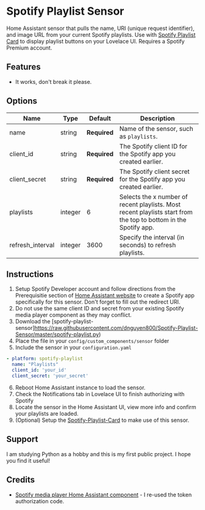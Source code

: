 # Spotify Playlist Sensor
Home Assistant sensor that pulls the name, URI (unique request identifier), and image URL from your current Spotify playlists. Use with [Spotify Playlist Card](https://github.com/dnguyen800/Spotify-Playlist-Card) to display playlist buttons on your Lovelace UI. Requires a Spotify Premium account.

## Features
  - It works, don't break it please.  

## Options

| Name | Type | Default | Description
| ---- | ---- | ------- | -----------
| name | string | **Required** | Name of the sensor, such as `playlists`.
| client_id | string | **Required** | The Spotify client ID for the Spotify app you created earlier.
| client_secret | string | **Required** | The Spotify client secret for the Spotify app you created earlier.
| playlists | integer | 6 | Selects the x number of recent playlists. Most recent playlists start from the top to bottom in the Spotify app.
| refresh_interval | integer | 3600 | Specify the interval (in seconds) to refresh playlists.

## Instructions
1. Setup Spotify Developer account and follow directions from the Prerequisitie section of [Home Assistant website](https://www.home-assistant.io/components/media_player.spotify/) to create a Spotify app specifically for this sensor. Don't forget to fill out the redirect URI.
2. Do not use the same client ID and secret from your existing Spotify media player component as they may conflict.
3. Download the [spotify-playlist-sensor]https://raw.githubusercontent.com/dnguyen800/Spotify-Playlist-Sensor/master/spotify-playlist.py)
4. Place the file in your `config/custom_components/sensor` folder
5. Include the sensor in your `configuration.yaml`
```yaml
- platform: spotify-playlist
  name: "Playlists"
  client_id: 'your_id'
  client_secret: 'your_secret'
```

6. Reboot Home Assistant instance to load the sensor.
7. Check the Notifications tab in Lovelace UI to finish authorizing with Spotify
8. Locate the sensor in the Home Assistant UI, view more info and confirm your playlists are loaded.
9. (Optional) Setup the [Spotify-Playlist-Card](https://raw.githubusercontent.com/dnguyen800/Spotify-Playlist/master/spotify-playlist-card.js) to make use of this sensor.

## Support
I am studying Python as a hobby and this is my first public project. I hope you find it useful!

## Credits
  - [Spotify media player Home Assistant component](https://www.home-assistant.io/components/media_player.spotify/) - I re-used the token authorization code.

